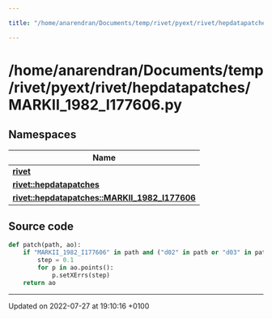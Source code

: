```yaml
---

title: "/home/anarendran/Documents/temp/rivet/pyext/rivet/hepdatapatches/MARKII_1982_I177606.py"

---
```


# /home/anarendran/Documents/temp/rivet/pyext/rivet/hepdatapatches/MARKII_1982_I177606.py



## Namespaces

| Name           |
| -------------- |
| **[rivet](http://example.org/namespaces/namespacerivet/)**  |
| **[rivet::hepdatapatches](http://example.org/namespaces/namespacerivet_1_1hepdatapatches/)**  |
| **[rivet::hepdatapatches::MARKII_1982_I177606](http://example.org/namespaces/namespacerivet_1_1hepdatapatches_1_1markii__1982__i177606/)**  |




## Source code

```python
def patch(path, ao):
    if "MARKII_1982_I177606" in path and ("d02" in path or "d03" in path):
        step = 0.1
        for p in ao.points():
            p.setXErrs(step)
    return ao
```


-------------------------------

Updated on 2022-07-27 at 19:10:16 +0100
